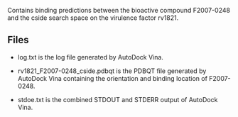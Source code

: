 Contains binding predictions between the bioactive compound F2007-0248 and the cside search space on the virulence factor rv1821.

## Files

- log.txt is the log file generated by AutoDock Vina.

- rv1821_F2007-0248_cside.pdbqt is the PDBQT file generated by AutoDock Vina containing the orientation and binding location of F2007-0248.

- stdoe.txt is the combined STDOUT and STDERR output of AutoDock Vina.

